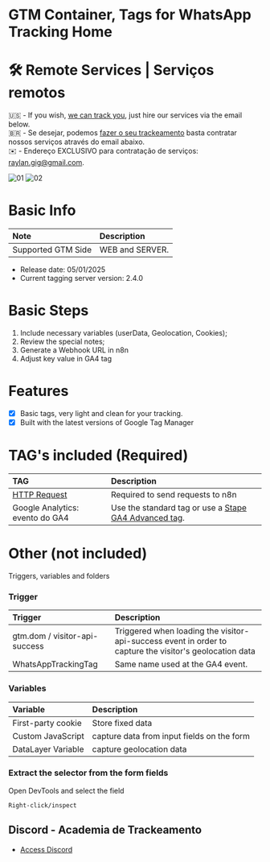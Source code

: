 # GTM Container, Tags for WhatsApp Tracking Home

# 🛠️ Remote Services | Serviços remotos

🇺🇸 - If you wish, [we can track you](https://academiadetrackeamento.com.br), just hire our services via the email below.
<br>
🇧🇷 - Se desejar, podemos [fazer o seu trackeamento](https://academiadetrackeamento.com.br) basta contratar nossos serviços através do email abaixo.
<br>
✉️ - Endereço EXCLUSIVO para contratação de serviços: raylan.gig@gmail.com.

![01](https://github.com/user-attachments/assets/e09757d8-b0c8-4a57-94d7-71cdc9a0917c)
![02](https://github.com/user-attachments/assets/ddd4326d-f7fa-41d1-93ba-9f40409c3f83)

# Basic Info

Note|Description
:----|:----
Supported GTM Side|WEB and SERVER.

- Release date: 05/01/2025
- Current tagging server version: 2.4.0

# Basic Steps

1. Include necessary variables (userData, Geolocation, Cookies);
2. Review the special notes;
3. Generate a Webhook URL in n8n
4. Adjust key value in GA4 tag

# Features
- [x] Basic tags, very light and clean for your tracking.
- [x] Built with the latest versions of Google Tag Manager

# TAG's included (**Required**)

TAG|Description
:----|:----
[HTTP Request](https://github.com/stape-io/json-http-request-tag)|Required to send requests to n8n
Google Analytics: evento do GA4|Use the standard tag or use a [Stape GA4 Advanced tag](https://github.com/stape-io/ga4-advanced-tag).

# Other (not included)

Triggers, variables and folders

### Trigger
Trigger|Description
:----|:----
gtm.dom / visitor-api-success|Triggered when loading the visitor-api-success event in order to capture the visitor's geolocation data
WhatsAppTrackingTag|Same name used at the GA4 event.

### Variables
Variable|Description
:----|:----
First-party cookie|Store fixed data
Custom JavaScript|capture data from input fields on the form
DataLayer Variable|capture geolocation data

### Extract the selector from the form fields

Open DevTools and select the field
```
Right-click/inspect
```


## Discord - Academia de Trackeamento
- [Access Discord](https://discord.gg/GTzGmKNFy8)
